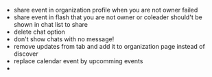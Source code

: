 - share event in organization profile when you are not owner failed
- share event in flash that you are not owner or coleader should't be shown in chat list to share
- delete chat option
- don't show chats with no message!
- remove updates from tab and add it to organization page instead of discover
- replace calendar event by upcomming events
- 